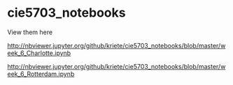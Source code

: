 # cie5703_notebooks

View them here

http://nbviewer.jupyter.org/github/kriete/cie5703_notebooks/blob/master/week_6_Charlotte.ipynb

http://nbviewer.jupyter.org/github/kriete/cie5703_notebooks/blob/master/week_6_Rotterdam.ipynb
